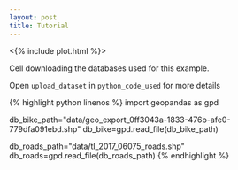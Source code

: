 ```yaml
---
layout: post
title: Tutorial
---
```


<{% include plot.html %}>

Cell downloading the databases used for this example.

Open `upload_dataset` in `python_code_used` for more details


    
{% highlight python linenos %}
import geopandas as gpd

db_bike_path="data/geo_export_0ff3043a-1833-476b-afe0-779dfa091ebd.shp"
db_bike=gpd.read_file(db_bike_path)


db_roads_path="data/tl_2017_06075_roads.shp"
db_roads=gpd.read_file(db_roads_path)
{% endhighlight %}

<!--stackedit_data:
eyJoaXN0b3J5IjpbLTE4MTQ4NzkzNF19
-->